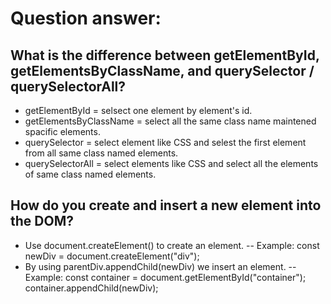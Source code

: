# Question answer: 
## What is the difference between getElementById, getElementsByClassName, and querySelector / querySelectorAll?
- getElementById = selsect one element by element's id.
- getElementsByClassName = select all the same class name maintened spacific elements. 
- querySelector = select element like CSS and selest the first element from all same class named elements. 
- querySelectorAll = select elements like CSS and select all the elements of same class named elements. 

## How do you create and insert a new element into the DOM?
- Use document.createElement() to create an element.
-- Example: const newDiv = document.createElement("div");
- By using parentDiv.appendChild(newDiv) we insert an element.
-- Example:     const container = document.getElementById("container");
                container.appendChild(newDiv);

## 